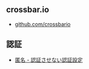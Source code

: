 ## crossbar.io

- [github.com/crossbario](https://github.com/crossbario)

## 認証

- [匿名 - 認証させない認証設定](http://crossbar.io/docs/Anonymous-Authentication/)
